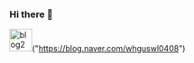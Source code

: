 ### Hi there 👋



<img width="40" alt="blog2" src="https://user-images.githubusercontent.com/69295697/108477037-107b0e80-72d6-11eb-928f-928c8044a93c.PNG">("https://blog.naver.com/whguswl0408")


<!--
**JoHyeonJi0408/JoHyeonJi0408** is a ✨ _special_ ✨ repository because its `README.md` (this file) appears on your GitHub profile.

Here are some ideas to get you started:

- 🔭 I’m currently working on ...
- 🌱 I’m currently learning ...
- 👯 I’m looking to collaborate on ...
- 🤔 I’m looking for help with ...
- 💬 Ask me about ...
- 📫 How to reach me: ...
- 😄 Pronouns: ...
- ⚡ Fun fact: ...
-->
